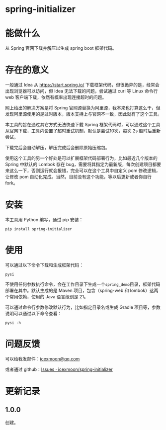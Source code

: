 # spring-initializer

# 能做什么

从 Spring 官网下载并解压以生成 spring boot 框架代码。

# 存在的意义

一般通过 Idea 从 https://start.spring.io/ 下载框架代码，但很诡异的是，经常会出现浏览器可以访问，但 Idea 无法下载的问题，尝试通过 curl 等 Linux 命令行 web 客户端下载，依然有概率出现连接超时的问题。

网上给出的解决方案是将 Spring 官网源替换为阿里源，我本来也打算这么干，但发现阿里源使用的是过时版本，版本支持上与官网不一致，因此就有了这个工具。

本工具的旨在通过其它方式无法快速下载 Spring 框架代码时，可以通过这个工具从官网下载，工具内设置了超时重试机制，默认是尝试10次，每次 2s 超时后重新尝试。

下载完后会自动解压，解压完成后会删除原始压缩包。

使用这个工具的另一个好处是可以扩展框架代码部署行为，比如最近几个版本的 Spring 中默认的 Lombok 存在 bug，需要将其指定为最新版，每次创建项目都要来这么一下，否则运行就会报错，完全可以在这个工具中自定义 pom 修改逻辑，让修改 pom 自动化完成。当然，目前没有这个功能，等以后更新或者你自行 fork。

# 安装

本工具用 Python 编写，通过 pip 安装：

```
pip install spring-initializer
```

# 使用

可以通过以下命令下载和生成框架代码：

```
pysi
```

不使用任何参数执行命令，会在工作目录下生成一个`spring_demo`目录，框架代码部署在其中。默认生成的是 Maven 项目，包含（spring-web 和 lombok）这两个常用依赖，使用的 Java 语言级别是 21。

可以通过命令行参数修改默认行为，比如指定目录名或生成 Gradle 项目等，参数说明可以通过以下命令查看：

```
pysi -h
```

# 问题反馈

可以给我发邮件：icexmoon@qq.com

或者通过 github：[Issues · icexmoon/spring-initializer](https://github.com/icexmoon/spring-initializer/issues)

# 更新记录

## 1.0.0

创建。

